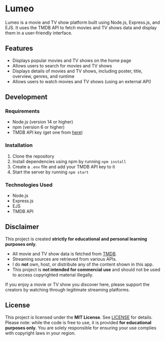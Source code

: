 # Lumeo

Lumeo is a movie and TV show platform built using Node.js, Express.js, and EJS. It uses the TMDB API to fetch movies and TV shows data and display them in a user-friendly interface.

## Features

- Displays popular movies and TV shows on the home page
- Allows users to search for movies and TV shows
- Displays details of movies and TV shows, including poster, title, overview, genres, and runtime
- Allows users to watch movies and TV shows (using an external API)

## Development

### Requirements

- Node.js (version 14 or higher)
- npm (version 6 or higher)
- TMDB API key (get one from [here](https://www.themoviedb.org/documentation/api))

### Installation

1. Clone the repository
2. Install dependencies using npm by running `npm install`
3. Create a `.env` file and add your TMDB API key to it
4. Start the server by running `npm start`

### Technologies Used

- Node.js
- Express.js
- EJS
- TMDB API

## Disclaimer

This project is created **strictly for educational and personal learning purposes only**.

- All movie and TV show data is fetched from [TMDB](https://www.themoviedb.org/).
- Streaming sources are retrieved from various APIs.
- I do **not** own, host, or distribute any of the content shown in this app.
- This project is **not intended for commercial use** and should not be used to access copyrighted material illegally.

If you enjoy a movie or TV show you discover here, please support the creators by watching through legitimate streaming platforms.

## License

This project is licensed under the **MIT License**. See [LICENSE](LICENSE) for details.
Please note: while the code is free to use, it is provided **for educational purposes only**. You are solely responsible for ensuring your use complies with copyright laws in your region.
